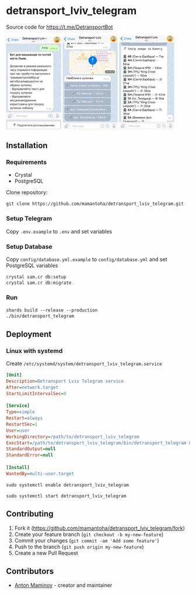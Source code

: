 # detransport_lviv_telegram

Source code for <https://t.me/DetransportBot>

<p>
  <img src="https://github.com/mamantoha/detransport_lviv_telegram/blob/master/screenshots/screenshot3.jpg?raw=true" width="30%" />
  <img src="https://github.com/mamantoha/detransport_lviv_telegram/blob/master/screenshots/screenshot1.jpg?raw=true" width="30%" />
  <img src="https://github.com/mamantoha/detransport_lviv_telegram/blob/master/screenshots/screenshot2.jpg?raw=true" width="30%" />
</p>

## Installation

### Requirements

- Crystal
- PostgreSQL

Clone repository:

```console
git clone https://github.com/mamantoha/detransport_lviv_telegram.git
```

### Setup Telegram

Copy `.env.example` to `.env` and set variables

### Setup Database

Copy `config/database.yml.example` to `config/database.yml` and set PostgreSQL variables

```console
crystal sam.cr db:setup
crystal sam.cr db:migrate
```

### Run

```console
shards build --release --production
./bin/detransport_telegram
```

## Deployment

### Linux with systemd

Create `/etc/systemd/system/detransport_lviv_telegram.service`

```ini
[Unit]
Description=Detransport Lviv Telegram service
After=network.target
StartLimitIntervalSec=0

[Service]
Type=simple
Restart=always
RestartSec=1
User=user
WorkingDirectory=/path/to/detransport_lviv_telegram
ExecStart=/path/to/detransport_lviv_telegram/bin/detransport_telegram &>/dev/null &
StandardOutput=null
StandardError=null

[Install]
WantedBy=multi-user.target
```

```console
sudo systemctl enable detransport_lviv_telegram
```

```console
sudo systemctl start detransport_lviv_telegram
```

## Contributing

1. Fork it (<https://github.com/mamantoha/detransport_lviv_telegram/fork>)
2. Create your feature branch (`git checkout -b my-new-feature`)
3. Commit your changes (`git commit -am 'Add some feature'`)
4. Push to the branch (`git push origin my-new-feature`)
5. Create a new Pull Request

## Contributors

- [Anton Maminov](https://github.com/mamantoha) - creator and maintainer
